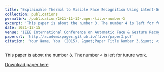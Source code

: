 ```yaml
---
title: "Explainable Thermal to Visible Face Recognition Using Latent-Guided Generative Adversarial Network"
collection: publications
permalink: /publication/2021-12-15-paper-title-number-3
excerpt: 'This paper is about the number 3. The number 4 is left for future work.'
date: 2021-12-15
venue: 'IEEE International Conference on Automatic Face & Gesture Recognition (FG)'
paperurl: 'http://academicpages.github.io/files/paper3.pdf'
citation: 'Your Name, You. (2015). &quot;Paper Title Number 3.&quot; <i>Journal 1</i>. 1(3).'
---
```

This paper is about the number 3. The number 4 is left for future work.

[Download paper here](http://academicpages.github.io/files/paper3.pdf)
